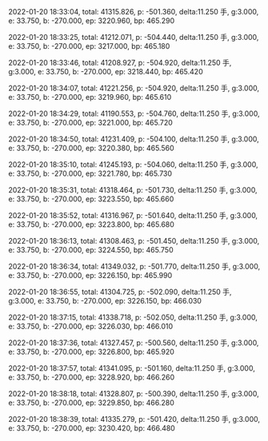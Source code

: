 2022-01-20 18:33:04, total: 41315.826, p: -501.360, delta:11.250 手, g:3.000, e: 33.750, b: -270.000, ep: 3220.960, bp: 465.290

2022-01-20 18:33:25, total: 41212.071, p: -504.440, delta:11.250 手, g:3.000, e: 33.750, b: -270.000, ep: 3217.000, bp: 465.180

2022-01-20 18:33:46, total: 41208.927, p: -504.920, delta:11.250 手, g:3.000, e: 33.750, b: -270.000, ep: 3218.440, bp: 465.420

2022-01-20 18:34:07, total: 41221.256, p: -504.920, delta:11.250 手, g:3.000, e: 33.750, b: -270.000, ep: 3219.960, bp: 465.610

2022-01-20 18:34:29, total: 41190.553, p: -504.760, delta:11.250 手, g:3.000, e: 33.750, b: -270.000, ep: 3221.000, bp: 465.720

2022-01-20 18:34:50, total: 41231.409, p: -504.100, delta:11.250 手, g:3.000, e: 33.750, b: -270.000, ep: 3220.380, bp: 465.560

2022-01-20 18:35:10, total: 41245.193, p: -504.060, delta:11.250 手, g:3.000, e: 33.750, b: -270.000, ep: 3221.780, bp: 465.730

2022-01-20 18:35:31, total: 41318.464, p: -501.730, delta:11.250 手, g:3.000, e: 33.750, b: -270.000, ep: 3223.550, bp: 465.660

2022-01-20 18:35:52, total: 41316.967, p: -501.640, delta:11.250 手, g:3.000, e: 33.750, b: -270.000, ep: 3223.800, bp: 465.680

2022-01-20 18:36:13, total: 41308.463, p: -501.450, delta:11.250 手, g:3.000, e: 33.750, b: -270.000, ep: 3224.550, bp: 465.750

2022-01-20 18:36:34, total: 41349.032, p: -501.770, delta:11.250 手, g:3.000, e: 33.750, b: -270.000, ep: 3226.150, bp: 465.990

2022-01-20 18:36:55, total: 41304.725, p: -502.090, delta:11.250 手, g:3.000, e: 33.750, b: -270.000, ep: 3226.150, bp: 466.030

2022-01-20 18:37:15, total: 41338.718, p: -502.050, delta:11.250 手, g:3.000, e: 33.750, b: -270.000, ep: 3226.030, bp: 466.010

2022-01-20 18:37:36, total: 41327.457, p: -500.560, delta:11.250 手, g:3.000, e: 33.750, b: -270.000, ep: 3226.800, bp: 465.920

2022-01-20 18:37:57, total: 41341.095, p: -501.160, delta:11.250 手, g:3.000, e: 33.750, b: -270.000, ep: 3228.920, bp: 466.260

2022-01-20 18:38:18, total: 41328.807, p: -500.390, delta:11.250 手, g:3.000, e: 33.750, b: -270.000, ep: 3229.850, bp: 466.280

2022-01-20 18:38:39, total: 41335.279, p: -501.420, delta:11.250 手, g:3.000, e: 33.750, b: -270.000, ep: 3230.420, bp: 466.480